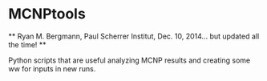 MCNPtools
========
** Ryan M. Bergmann, Paul Scherrer Institut, Dec. 10, 2014... but updated all the time! **

Python scripts that are useful analyzing MCNP results and creating some ww for inputs in new runs.

